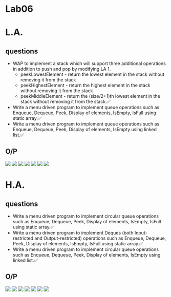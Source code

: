 # Lab06

# L.A.

## questions

* WAP to implement a stack which will support three additional operations in addition to push and pop by modifying LA 1.
    - peekLowestElement - return the lowest element in the stack without removing it from the stack
    - peekHighestElement - return the highest element in the stack without removing it from the stack
    - peekMiddleElement - return the (size/2+1)th lowest element in the stack without removing it from the stack.✅
* Write a menu driven program to implement queue operations such as Enqueue, Dequeue, Peek, Display of elements, IsEmpty, IsFull using static array.✅
* Write a menu driven program to implement queue operations such as Enqueue, Dequeue, Peek, Display of elements, IsEmpty using linked list.✅


## O/P
![](../Lab06/01.png)
![](../Lab06/02.png)
![](../Lab06/03.png)
![](../Lab06/04.png)
![](../Lab06/05.png)
![](../Lab06/06.png)
![](../Lab06/07.png)



# H.A.

## questions
* Write a menu driven program to implement circular queue operations such as Enqueue, Dequeue, Peek, Display of elements, IsEmpty, IsFull using static array.✅
* Write a menu driven program to implement Deques (both Input-restricted and Output-restricted) operations such as Enqueue, Dequeue, Peek, Display of elements, IsEmpty, IsFull using static array.✅
* Write a menu driven program to implement circular queue operations such as Enqueue, Dequeue, Peek, Display of elements, IsEmpty using linked list.✅

## O/P

![](../Lab06/11.png)
![](../Lab06/12.png)
![](../Lab06/13.png)
![](../Lab06/14.png)
![](../Lab06/15.png)
![](../Lab06/16.png)
![](../Lab06/17.png)

